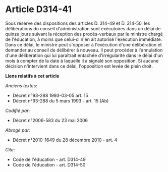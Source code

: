 # Article D314-41

Sous réserve des dispositions des articles D. 314-49 et D. 314-50, les délibérations du conseil d'administration sont
exécutoires dans un délai de quinze jours suivant la réception des procès-verbaux par le ministre chargé de l'éducation, à
moins que celui-ci n'en ait autorisé l'exécution immédiate. Dans ce délai, le ministre peut s'opposer à l'exécution d'une
délibération et demander au conseil de délibérer à nouveau. Il peut procéder à l'annulation d'une délibération qui lui
paraîtrait entachée d'irrégularité dans le délai d'un mois à compter de la date à laquelle il a signalé son opposition. Si
aucune décision n'intervient dans ce délai, l'opposition est levée de plein droit.

**Liens relatifs à cet article**

_Anciens textes_:

  - Décret n°93-288 1993-03-05 art. 15
  - Décret n°93-288 du 5 mars 1993 - art. 15 (Ab)

_Codifié par_:

  - Décret n°2006-583 du 23 mai 2006

_Abrogé par_:

  - Décret n°2010-1649 du 28 décembre 2010 - art. 4

_Cite_:

  - Code de l'éducation - art. D314-49
  - Code de l'éducation - art. D314-50
